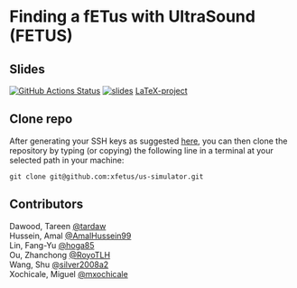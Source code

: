 # Finding a fETus with UltraSound (FETUS)

## Slides
[![GitHub Actions Status](https://github.com/ofetus/us-simulator/workflows/Compiling-TeX-Slides/badge.svg)](https://github.com/ofetus/us-simulator/actions) [![slides](https://img.shields.io/badge/see-slides-blue.svg)](https://github.com/ofetus/us-simulator/blob/pdfs/slides.pdf) [LaTeX-project](documents/slides)  

## Clone repo
After generating your SSH keys as suggested [here](https://docs.github.com/en/github/authenticating-to-github/generating-a-new-ssh-key-and-adding-it-to-the-ssh-agent), you can then clone the repository by typing (or copying) the following line in a terminal at your selected path in your machine:
```
git clone git@github.com:xfetus/us-simulator.git
```

## Contributors   
Dawood, Tareen [@tardaw](https://github.com/tardaw)   
Hussein, Amal [@AmalHussein99](https://github.com/AmalHussein99)    
Lin, Fang-Yu [@hoga85](https://github.com/hoga85)    
Ou, Zhanchong [@RoyoTLH](https://github.com/RoyoTLH)     
Wang, Shu [@silver2008a2](https://github.com/silver2008a2)     
Xochicale, Miguel [@mxochicale](https://github.com/mxochicale)  